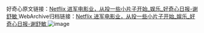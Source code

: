 好奇心原文链接：[Netflix 进军电影业，从投一些小片子开始_娱乐_好奇心日报-谢舒敏 ](https://www.qdaily.com/articles/11952.html)
WebArchive归档链接：[Netflix 进军电影业，从投一些小片子开始_娱乐_好奇心日报-谢舒敏 ](http://web.archive.org/web/20190623171705/https://www.qdaily.com/articles/11952.html)
![image](http://ww3.sinaimg.cn/large/007d5XDply1g3wbgijv7oj30u02xl1kx)
